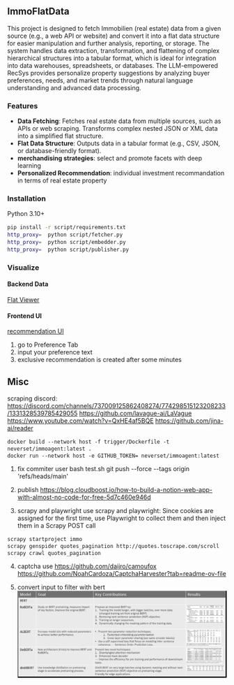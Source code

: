 ## ImmoFlatData
This project is designed to fetch Immobilien (real estate) data from a given source (e.g., a web API or website) and convert it into a flat data structure for easier manipulation and further analysis, reporting, or storage.
The system handles data extraction, transformation, and flattening of complex hierarchical structures into a tabular format, which is ideal for integration into data warehouses, spreadsheets, or databases.
The LLM-empowered RecSys provides personalize property suggestions by analyzing buyer preferences, needs, and market trends through natural language understanding and advanced data processing.

### Features
- **Data Fetching**: Fetches real estate data from multiple sources, such as APIs or web scraping. Transforms complex nested JSON or XML data into a simplified flat structure.
- **Flat Data Structure**: Outputs data in a tabular format (e.g., CSV, JSON, or database-friendly format).
- **merchandising strategies**: select and promote facets with deep learning
- **Personalized Recommendation**: individual investment recommandation in terms of real estate property

### Installation
Python 3.10+
```bash
pip install -r script/requirements.txt
http_proxy=  python script/fetcher.py
http_proxy=  python script/embedder.py
http_proxy=  python script/publisher.py
```

### Visualize
#### Backend Data
[Flat Viewer](https://flatgithub.com/neverset123/ImmoFlatData)
#### Frontend UI
[recommendation UI](https://www.notion.so/Immobilien-Recommender-1a9b015797468066be88c216eccc7ecf)
1. go to Preference Tab
2. input your preference text
3. exclusive recommendation is created after some minutes


## Misc
scraping discord: https://discord.com/channels/737009125862408274/774298515123208233/1331328539785429055
https://github.com/lavague-ai/LaVague
https://www.youtube.com/watch?v=QxHE4af5BQE
https://github.com/jina-ai/reader


```
docker build --network host -f trigger/Dockerfile -t neverset/immoagent:latest .
docker run --network host -e GITHUB_TOKEN= neverset/immoagent:latest 
```

1. fix commiter user
bash test.sh
git push --force --tags origin 'refs/heads/main'

2. publish 
https://blog.cloudboost.io/how-to-build-a-notion-web-app-with-almost-no-code-for-free-5d7c460e946d

3. scrapy and playwright
use scrapy and playwright: Since cookies are assigned for the first time, use Playwright to collect them and then inject them in a Scrapy POST call
```
scrapy startproject immo
scrapy genspider quotes_pagination http://quotes.toscrape.com/scroll
scrapy crawl quotes_pagination
```

4. captcha
use https://github.com/daijro/camoufox
https://github.com/NoahCardoza/CaptchaHarvester?tab=readme-ov-file

5. convert input to filter with bert
![](./bert.PNG)
